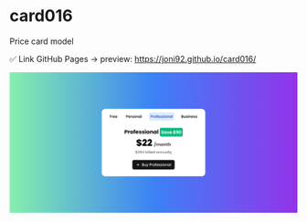 # card016
Price card model

✅ Link GitHub Pages -> preview: https://joni92.github.io/card016/


![preview.png](https://github.com/Joni92/card016/blob/main/preview01.png)
